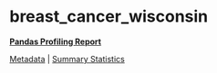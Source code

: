 # breast_cancer_wisconsin

[**Pandas Profiling Report**](https://epistasislab.github.io/penn-ml-benchmarks/profile/breast_cancer_wisconsin.html)

[Metadata](metadata.yaml) | [Summary Statistics](summary_stats.tsv)
